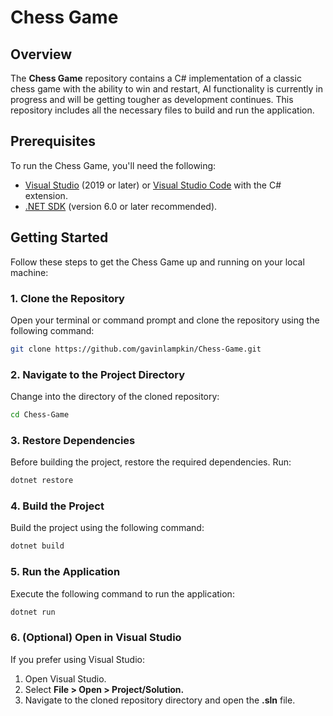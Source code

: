 # Chess Game

## Overview

The **Chess Game** repository contains a C# implementation of a classic chess game with the ability to win and restart, AI functionality is currently in progress and will be getting tougher as development continues. This repository includes all the necessary files to build and run the application.

## Prerequisites

To run the Chess Game, you'll need the following:

- [Visual Studio](https://visualstudio.microsoft.com/) (2019 or later) or [Visual Studio Code](https://code.visualstudio.com/) with the C# extension.
- [.NET SDK](https://dotnet.microsoft.com/download) (version 6.0 or later recommended).

## Getting Started

Follow these steps to get the Chess Game up and running on your local machine:

### 1. Clone the Repository

Open your terminal or command prompt and clone the repository using the following command:

```bash
git clone https://github.com/gavinlampkin/Chess-Game.git
```

### 2. Navigate to the Project Directory

Change into the directory of the cloned repository:

```bash
cd Chess-Game
```

### 3. Restore Dependencies

Before building the project, restore the required dependencies. Run:

```bash
dotnet restore
```

### 4. Build the Project

Build the project using the following command:

```bash
dotnet build
```

### 5. Run the Application

Execute the following command to run the application:
```bash
dotnet run
```

### 6. (Optional) Open in Visual Studio

If you prefer using Visual Studio:

1.  Open Visual Studio.
2.  Select **File > Open > Project/Solution.**
3.  Navigate to the cloned repository directory and open the **.sln** file.

